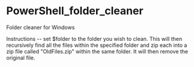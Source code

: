 # PowerShell_folder_cleaner
Folder cleaner for Windows

Instructions --
set $folder to the folder you wish to clean. This will then recursively find all the files within the specified folder and zip each into a zip file called "OldFiles.zip" within the same folder. It will then remove the original file.
